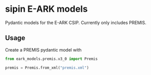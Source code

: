# sipin E-ARK models
Pydantic models for the E-ARK CSIP. Currently only includes PREMIS.

## Usage

Create a PREMIS pydantic model with

```py
from eark_models.premis.v3_0 import Premis

premis = Premis.from_xml("premis.xml")
```

